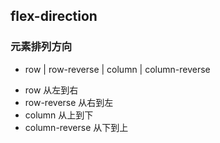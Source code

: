 ## flex-direction
### 元素排列方向
- row | row-reverse | column | column-reverse
+ row 从左到右
+ row-reverse 从右到左
+ column 从上到下
+ column-reverse 从下到上
